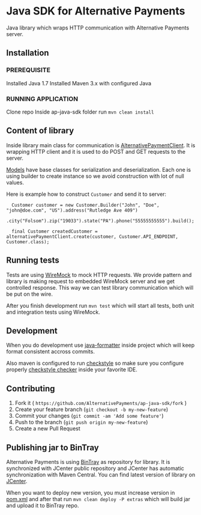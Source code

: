 # Java SDK for Alternative Payments

Java library which wraps HTTP communication with Alternative Payments server.

## Installation

### PREREQUISITE

Installed Java 1.7
Installed Maven 3.x with configured Java

### RUNNING APPLICATION

Clone repo
Inside ap-java-sdk folder run `mvn clean install`

## Content of library

Inside library main class for communication is [AlternativePaymentClient](https://github.com/AlternativePayments/ap-java-sdk/blob/master/ap-java-sdk/src/main/java/com/alternativepayments/AlternativePaymentClient.java). It is wrapping HTTP client and it is used to do POST and GET requests to the server.

[Models](https://github.com/AlternativePayments/ap-java-sdk/tree/master/ap-java-sdk/src/main/java/com/alternativepayments/models) have base classes for serialization and deserialization. Each one is using builder to create instance so we avoid construction with lot of null values.

Here is example how to construct `Customer` and send it to server:

```
  Customer customer = new Customer.Builder("John", "Doe", "john@doe.com", "US").address("Rutledge Ave 409")
    .city("Folsom").zip("19033").state("PA").phone("55555555555").build();

  final Customer createdCustomer = alternativePaymentClient.create(customer, Customer.API_ENDPOINT, Customer.class);
```

## Running tests

Tests are using [WireMock](http://wiremock.org/) to mock HTTP requests. We provide pattern and library is making request to embedded WireMock server and we get controlled response. This way we can test library communication which will be put on the wire.

After you finish development run `mvn test` which will start all tests, both unit and integration tests using WireMock.

## Development

When you do development use [java-formatter](https://github.com/AlternativePayments/ap-java-sdk/blob/master/sample-application/java-formatter.xml) inside project which will keep format consistent accross commits.

Also maven is configured to run [checkstyle](http://checkstyle.sourceforge.net/) so make sure you configure properly [checkstyle checker](https://github.com/AlternativePayments/ap-java-sdk/blob/master/sample-application/checkstyle.xml) inside your favorite IDE.

## Contributing

1. Fork it ( `https://github.com/AlternativePayments/ap-java-sdk/fork` )
2. Create your feature branch (`git checkout -b my-new-feature`)
3. Commit your changes (`git commit -am 'Add some feature'`)
4. Push to the branch (`git push origin my-new-feature`)
5. Create a new Pull Request

## Publishing jar to BinTray

Alternative Payments is using [BinTray](https://bintray.com/) as repository for library. It is synchronized with JCenter public repository and JCenter has automatic synchronization with Maven Central. You can find latest version of library on [JCenter](https://bintray.com/bintray/jcenter?filterByPkgName=ap-java-sdk).

When you want to deploy new version, you must increase version in [pom.xml](https://github.com/AlternativePayments/ap-java-sdk/blob/master/ap-java-sdk/pom.xml) and after that run `mvn clean deploy -P extras` which will build jar and upload it to BinTray repo.

